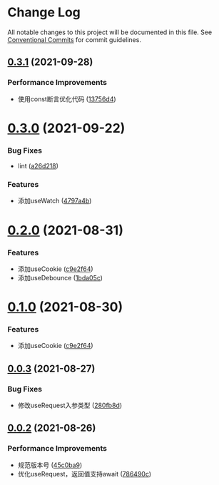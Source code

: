 # Change Log

All notable changes to this project will be documented in this file.
See [Conventional Commits](https://conventionalcommits.org) for commit guidelines.

## [0.3.1](https://github.com/mrrs878/gear/compare/@mrrs878/hooks@0.3.0...@mrrs878/hooks@0.3.1) (2021-09-28)


### Performance Improvements

* 使用const断言优化代码 ([13756d4](https://github.com/mrrs878/gear/commit/13756d4b4bccc758785e730ba14bbbae4723efa8))





# [0.3.0](https://github.com/mrrs878/gear/compare/@mrrs878/hooks@0.2.0...@mrrs878/hooks@0.3.0) (2021-09-22)


### Bug Fixes

* lint ([a26d218](https://github.com/mrrs878/gear/commit/a26d2189c30da53ec14d970f83e8132a03d53aca))


### Features

* 添加useWatch ([4797a4b](https://github.com/mrrs878/gear/commit/4797a4ba48fecc157ff0ee1d9a0d9bc80bc8701b))





# [0.2.0](https://github.com/mrrs878/gear/compare/@mrrs878/hooks@0.0.3...@mrrs878/hooks@0.2.0) (2021-08-31)


### Features

* 添加useCookie ([c9e2f64](https://github.com/mrrs878/gear/commit/c9e2f642674b1cab46406cf93944f574c3c09e21))
* 添加useDebounce ([1bda05c](https://github.com/mrrs878/gear/commit/1bda05c6bf7a7e523069257f9a060907c7158656))





# [0.1.0](https://github.com/mrrs878/gear/compare/@mrrs878/hooks@0.0.3...@mrrs878/hooks@0.1.0) (2021-08-30)


### Features

* 添加useCookie ([c9e2f64](https://github.com/mrrs878/gear/commit/c9e2f642674b1cab46406cf93944f574c3c09e21))





## [0.0.3](https://github.com/mrrs878/gear/compare/@mrrs878/hooks@0.0.2...@mrrs878/hooks@0.0.3) (2021-08-27)


### Bug Fixes

* 修改useRequest入参类型 ([280fb8d](https://github.com/mrrs878/gear/commit/280fb8d7af1f67b4687194f8e241274e18ad392d))





## [0.0.2](https://github.com/mrrs878/gear/compare/@mrrs878/hooks@0.0.1...@mrrs878/hooks@0.0.2) (2021-08-26)


### Performance Improvements

* 规范版本号 ([45c0ba9](https://github.com/mrrs878/gear/commit/45c0ba958a2814580e5f73d9a9b9b4f56b9e8fb6))
* 优化useRequest，返回值支持await ([786490c](https://github.com/mrrs878/gear/commit/786490c91505cbbb3f4d46b55e18cf1a9072c845))
